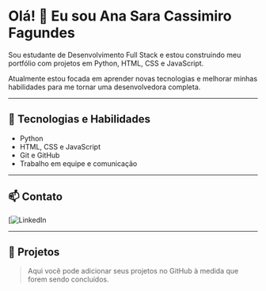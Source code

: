 # Olá! 👋 Eu sou Ana Sara Cassimiro Fagundes

Sou estudante de Desenvolvimento Full Stack e estou construindo meu portfólio com projetos em Python, HTML, CSS e JavaScript.  

Atualmente estou focada em aprender novas tecnologias e melhorar minhas habilidades para me tornar uma desenvolvedora completa.  

---

## 🔧 Tecnologias e Habilidades
- Python
- HTML, CSS e JavaScript
- Git e GitHub
- Trabalho em equipe e comunicação

---

## 📫 Contato
[![LinkedIn](https://www.linkedin.com/in/ana-sarah-cassimiro-fagundes-35575b2a9/)

---

## 💼 Projetos
> Aqui você pode adicionar seus projetos no GitHub à medida que forem sendo concluídos.

